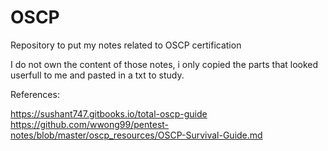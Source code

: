 # OSCP
Repository to put my notes related to OSCP certification

I do not own the content of those notes, i only copied the parts that looked userfull to me and pasted in a txt to study.

References:

https://sushant747.gitbooks.io/total-oscp-guide
https://github.com/wwong99/pentest-notes/blob/master/oscp_resources/OSCP-Survival-Guide.md
